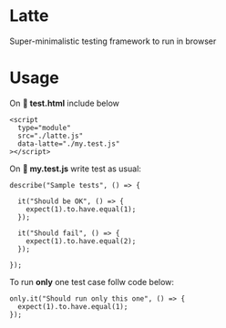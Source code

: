 # Latte

Super-minimalistic testing framework to run in browser

# Usage

On **📝 test.html** include below

```
<script
  type="module"
  src="./latte.js"
  data-latte="./my.test.js"
></script>
```

On **📝 my.test.js** write test as usual:

```
describe("Sample tests", () => {

  it("Should be OK", () => {
    expect(1).to.have.equal(1);
  });

  it("Should fail", () => {
    expect(1).to.have.equal(2);
  });

});
```

To run **only** one test case follw code below:

```
only.it("Should run only this one", () => {
  expect(1).to.have.equal(1);
});
```
